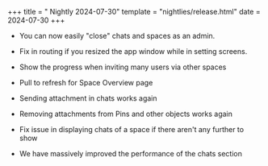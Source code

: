 +++
title = " Nightly 2024-07-30"
template = "nightlies/release.html"
date = 2024-07-30
+++

- You can now easily "close" chats and spaces as an admin.

- Fix in routing if you resized the app window while in setting screens.


- Show the progress when inviting many users via other spaces
- Pull to refresh for Space Overview page

- Sending attachment in chats works again
- Removing attachments from Pins and other objects works again

- Fix issue in displaying chats of a space if there aren't any further to show

- We have massively improved the performance of the chats section



